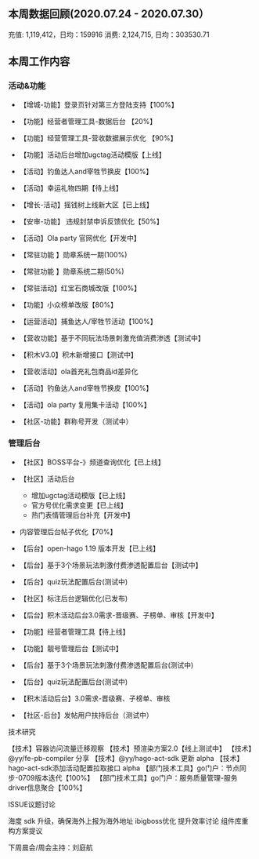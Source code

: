 


## 本周数据回顾(2020.07.24 - 2020.07.30）

充值: 1,119,412，日均：159916
消费: 2,124,715, 日均：303530.71

## 本周工作内容

### 活动&功能
- 【增城-功能】登录页针对第三方登陆支持【100%】
- 【功能】经营者管理工具-数据后台 【20%】
- 【功能】经营管理工具-营收数据展示优化 【90%】
- 【功能】活动后台增加ugctag活动模版【上线】
- 【活动】钓鱼达人and宰牲节换皮【100%】
- 【活动】幸运礼物四期【待上线】
- 【增长-活动】摇钱树上线新大区【已上线】
- 【安审-功能】 违规封禁申诉反馈优化【50%】
- 【活动】Ola party 官网优化【开发中】
- 【常驻功能 】勋章系统一期(100%)
- 【常驻功能 】勋章系统二期(50%)
- 【常驻活动】红宝石商城改版【100%】


- 【功能】小众榜单改版【80%】
- 【运营活动】捕鱼达人/宰牲节活动【100%】

- 【营收功能】基于不同玩法场景刺激充值消费渗透【测试中】

- 【积木V3.0】积木新增接口【测试中】
- 【营收活动】ola首充礼包商品id差异化
- 【活动】钓鱼达人and宰牲节换皮【100%】
- 【活动】ola party 复用集卡活动【100%】
- 【社区-功能】群称号开发（测试中）


### 管理后台

- 【社区】BOSS平台-》频道查询优化【已上线】
- 【社区】活动后台
  - 增加ugctag活动模版【已上线】
  - 官方号优化需求变更【已上线】
  - 热门表情管理后台补充【开发中】
-  内容管理后台帖子优化【70%】
- 【后台】open-hago 1.19 版本开发【已上线】
- 【后台】基于3个场景玩法刺激付费渗透配置后台【测试中】
- 【后台】quiz玩法配置后台(测试中)
- 【社区】标注后台逻辑优化(已发布)
- 【后台】积木活动后台3.0需求-晋级赛、子榜单、审核【开发中】

- 【功能】经营者管理工具【待上线】
- 【功能】靓号管理后台【测试中】

- 【后台】基于3个场景玩法刺激付费渗透配置后台(测试中)
- 【后台】quiz玩法配置后台(测试中)
- 【积木活动后台】3.0需求-晋级赛、子榜单、审核
- 【社区-后台】发帖用户扶持后台（测试中）

技术研究

【技术】容器访问流量迁移观察
【技术】预渲染方案2.0【线上测试中】
【技术】@yy/fe-pb-compiler 分享
【技术】@yy/hago-act-sdk 更新 alpha
【技术】hago-act-sdk添加活动配置拉取接口 alpha
【部门技术工具】go门户：节点同步-0709版本迭代【100%】
【部门技术工具】go门户：服务质量管理-服务driver信息聚合【100%】

ISSUE议题讨论

海度 sdk 升级，确保海外上报为海外地址
ibigboss优化
提升效率讨论
组件库重构方案提议

下周晨会/周会主持：刘庭航
